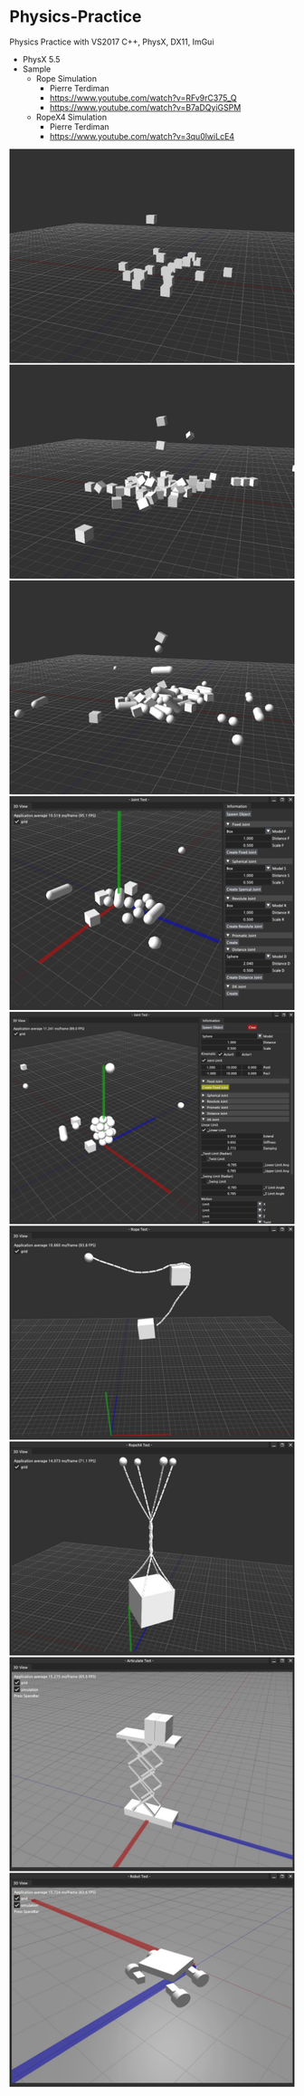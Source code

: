 # Physics-Practice
Physics Practice with VS2017 C++, PhysX, DX11, ImGui

- PhysX 5.5
- Sample
	- Rope Simulation
		- Pierre Terdiman
		- https://www.youtube.com/watch?v=RFv9rC375_Q
		- https://www.youtube.com/watch?v=B7aDQyiGSPM
	- RopeX4 Simulation
		- Pierre Terdiman 
		- https://www.youtube.com/watch?v=3qu0lwiLcE4

![](https://github.com/jjuiddong/Physics-Practice/blob/master/Doc/simple.jpg?raw=true)
![](https://github.com/jjuiddong/Physics-Practice/blob/master/Doc/simple2.jpg?raw=true)
![](https://github.com/jjuiddong/Physics-Practice/blob/master/Doc/capsule.jpg?raw=true)
![](https://github.com/jjuiddong/Physics-Practice/blob/master/Doc/joint.jpg?raw=true)
![](https://github.com/jjuiddong/Physics-Practice/blob/master/Doc/joint2.jpg?raw=true)
![](https://github.com/jjuiddong/Physics-Practice/blob/master/Doc/rope.jpg?raw=true)
![](https://github.com/jjuiddong/Physics-Practice/blob/master/Doc/ropex4.jpg?raw=true)
![](https://github.com/jjuiddong/Physics-Practice/blob/master/Doc/articulation%20test.jpg?raw=true)
![](https://github.com/jjuiddong/Physics-Practice/blob/master/Doc/articulation-robot.jpg?raw=true)

